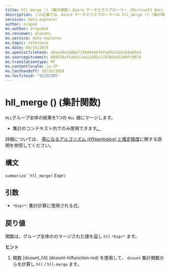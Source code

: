 ```yaml
---
title: hll_merge () (集計関数)-Azure データエクスプローラー |Microsoft Docs
description: この記事では、Azure データエクスプローラーの hll_merge () (集計関数) について説明します。
services: data-explorer
author: orspod
ms.author: orspodek
ms.reviewer: alexans
ms.service: data-explorer
ms.topic: reference
ms.date: 04/15/2019
ms.openlocfilehash: a6aa19e3a88e7338494d6f6fad0e23a5ab4a03e4
ms.sourcegitcommit: 608539af6ab511aa11d82c17b782641340fc8974
ms.translationtype: MT
ms.contentlocale: ja-JP
ms.lasthandoff: 10/20/2020
ms.locfileid: "92252305"
---
```

# <a name="hll_merge-aggregation-function"></a>hll_merge () (集計関数)

`HLL`グループ全体の結果を1つの `HLL` 値にマージします。

* 集計のコンテキスト内でのみ使用できます[。](summarizeoperator.md)

詳細については、 [基になるアルゴリズム (*H*Yper*l*og*l*og) と推定精度](dcount-aggfunction.md#estimation-accuracy)に関する説明を参照してください。

## <a name="syntax"></a>構文

`summarize``hll_merge(` *Expr*`)`

## <a name="arguments"></a>引数

* `*Expr*`: 集計計算に使用される式。

## <a name="returns"></a>戻り値

関数は、グループ全体ののマージされた値を返し `hll` `*Expr*` ます。
 
**ヒント**

1) 関数 [dcount_hll] (dcount-hllfunction.md) を使用して、 `dcount` 集計関数からを計算し `hll`  /  `hll-merge` ます。
